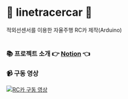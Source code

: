 # :car: linetracercar :car:
적외선센서를 이용한 자율주행 RC카 제작(Arduino)
<br>
<br>

### :books: 프로젝트 소개 :point_right: [Notion](https://wujin97.notion.site/LinetracerCar-arduino-a68acb5bb05849158258db1226b1dad5) :point_left:

### :video_camera: 구동 영상<br>
[![RC카 구동 영상](https://img.youtube.com/vi/IMY-dVREs8s/0.jpg)](https://youtu.be/IMY-dVREs8s)
